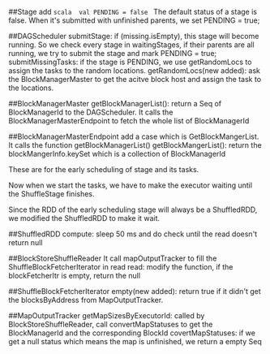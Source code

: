 ##Stage
    add
    ```scala 
    val PENDING = false
    ```
    The default status of a stage is false.
    When it's submitted with unfinished parents, we set PENDING = true;

##DAGScheduler
    submitStage: if (missing.isEmpty), this stage will become running. So we check every stage in waitingStages, if their parents are all running, we try to submit the stage and mark PENDING = true;
    submitMissingTasks: if the stage is PENDING, we use getRandomLocs to assign the tasks to the random locations.
    getRandomLocs(new added): ask the BlockManagerMaster to get the acitve block host and assign the task to the locations.

##BlockManagerMaster
    getBlockManagerList(): return a Seq of BlockManagerId to the DAGScheduler.
                           It calls the BlockManagerMasterEndpoint to fetch the whole list of BlockManagerId

##BlockManagerMasterEndpoint
    add a case which is GetBlockMangerList. It calls the function getBlockManagerList()
    getBlockMangerList(): return the blockMangerInfo.keySet which is a collection of BlockManagerId

These are for the early scheduling of stage and its tasks.

Now when we start the tasks, we have to make the executor waiting until the ShuffleStage finishes.

Since the RDD of the early scheduling stage will always be a ShuffledRDD, we modified the ShuffledRDD to make it wait.

##ShuffledRDD
    compute: sleep 50 ms and do check until the read doesn't return null

##BlockStoreShuffleReader
    It call mapOutputTracker to fill the ShuffleBlockFetcherIterator in read
    read: modify the function, if the blockFetcherItr is empty, return the null

##ShuffleBlockFetcherIterator
    empty(new added): return true if it didn't get the blocksByAddress from MapOutputTracker. 

##MapOutputTracker
    getMapSizesByExecutorId: called by BlockStoreShuffleReader, call convertMapStatuses to get the BlockManagerId and the corresponding BlockId 
    covertMapStatuses: if we get a null status which means the map is unfinished, we return a empty Seq
